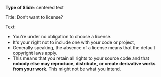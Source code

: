 **Type of Slide**: centered text

Title: Don’t want to license?

Text: 

* You're under no obligation to choose a license.
* It's your right not to include one with your code or project,
* Generally speaking, the absence of a license means that the default copyright laws apply.
* This means that you retain all rights to your source code and that **nobody else may reproduce, distribute, or create derivative works from your work**. This might not be what you intend.


